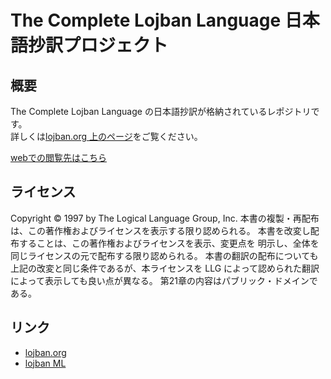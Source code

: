 # The Complete Lojban Language 日本語抄訳プロジェクト

## 概要
The Complete Lojban Language の日本語抄訳が格納されているレポジトリです。  
詳しくは[lojban.org 上のページ](http://mw.lojban.org/papri/the_Complete_Lojban_Language_%E6%97%A5%E6%9C%AC%E8%AA%9E%E6%8A%84%E8%A8%B3)をご覧ください。

[webでの閲覧先はこちら](http://ponjbogri.github.io/cll-ja/)  
  
## ライセンス

Copyright © 1997 by The Logical Language Group, Inc. 本書の複製・再配布は、この著作権およびライセンスを表示する限り認められる。 本書を改変し配布することは、この著作権およびライセンスを表示、変更点を 明示し、全体を同じライセンスの元で配布する限り認められる。 本書の翻訳の配布についても上記の改変と同じ条件であるが、本ライセンスを LLG によって認められた翻訳によって表示しても良い点が異なる。 第21章の内容はパブリック・ドメインである。

## リンク
- [lojban.org](https://mw.lojban.org/index.php?title=Lojban)
- [lojban ML](https://groups.google.com/g/lojban)
